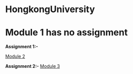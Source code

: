 # HongkongUniversity

# Module 1 has no assignment

**Assignment 1:-**

[Module 2](https://prakashatma.github.io/HongkongUniversity/module2-solution/)


**Assignment 2:-**
[Module 3](https://prakashatma.github.io/HongkongUniversity/module3-solution/)
